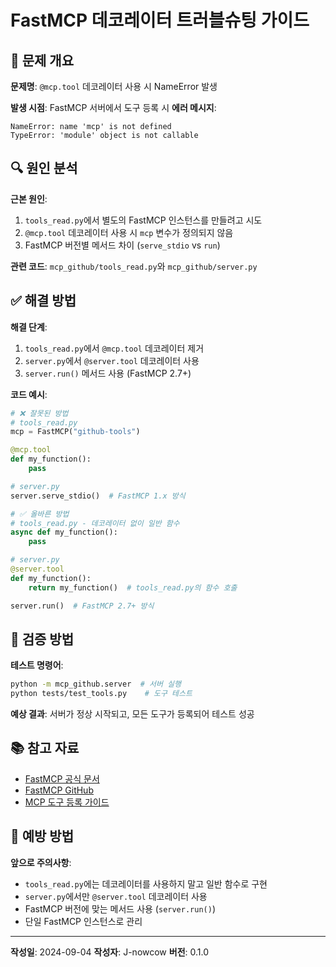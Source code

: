 # FastMCP 데코레이터 트러블슈팅 가이드

## 🚨 문제 개요

**문제명**: `@mcp.tool` 데코레이터 사용 시 NameError 발생

**발생 시점**: FastMCP 서버에서 도구 등록 시
**에러 메시지**: 
```
NameError: name 'mcp' is not defined
TypeError: 'module' object is not callable
```

## 🔍 원인 분석

**근본 원인**: 
1. `tools_read.py`에서 별도의 FastMCP 인스턴스를 만들려고 시도
2. `@mcp.tool` 데코레이터 사용 시 `mcp` 변수가 정의되지 않음
3. FastMCP 버전별 메서드 차이 (`serve_stdio` vs `run`)

**관련 코드**: `mcp_github/tools_read.py`와 `mcp_github/server.py`

## ✅ 해결 방법

**해결 단계**:
1. `tools_read.py`에서 `@mcp.tool` 데코레이터 제거
2. `server.py`에서 `@server.tool` 데코레이터 사용
3. `server.run()` 메서드 사용 (FastMCP 2.7+)

**코드 예시**:
```python
# ❌ 잘못된 방법
# tools_read.py
mcp = FastMCP("github-tools")

@mcp.tool
def my_function():
    pass

# server.py
server.serve_stdio()  # FastMCP 1.x 방식

# ✅ 올바른 방법
# tools_read.py - 데코레이터 없이 일반 함수
async def my_function():
    pass

# server.py
@server.tool
def my_function():
    return my_function()  # tools_read.py의 함수 호출

server.run()  # FastMCP 2.7+ 방식
```

## 🧪 검증 방법

**테스트 명령어**:
```bash
python -m mcp_github.server  # 서버 실행
python tests/test_tools.py    # 도구 테스트
```

**예상 결과**: 서버가 정상 시작되고, 모든 도구가 등록되어 테스트 성공

## 📚 참고 자료

- [FastMCP 공식 문서](https://gofastmcp.com)
- [FastMCP GitHub](https://github.com/jlowin/fastmcp)
- [MCP 도구 등록 가이드](https://gofastmcp.com/docs/tools)

## 🔄 예방 방법

**앞으로 주의사항**:
- `tools_read.py`에는 데코레이터를 사용하지 말고 일반 함수로 구현
- `server.py`에서만 `@server.tool` 데코레이터 사용
- FastMCP 버전에 맞는 메서드 사용 (`server.run()`)
- 단일 FastMCP 인스턴스로 관리

---

**작성일**: 2024-09-04
**작성자**: J-nowcow
**버전**: 0.1.0
